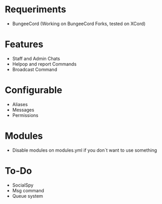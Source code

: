 # Requeriments
- BungeeCord (Working on BungeeCord Forks, tested on XCord)
# Features
- Staff and Admin Chats
- Helpop and report Commands
- Broadcast Command
# Configurable
- Aliases
- Messages
- Permissions
# Modules
- Disable modules on modules.yml if you don´t want to use something
# To-Do
- SocialSpy
- Msg command
- Queue system
